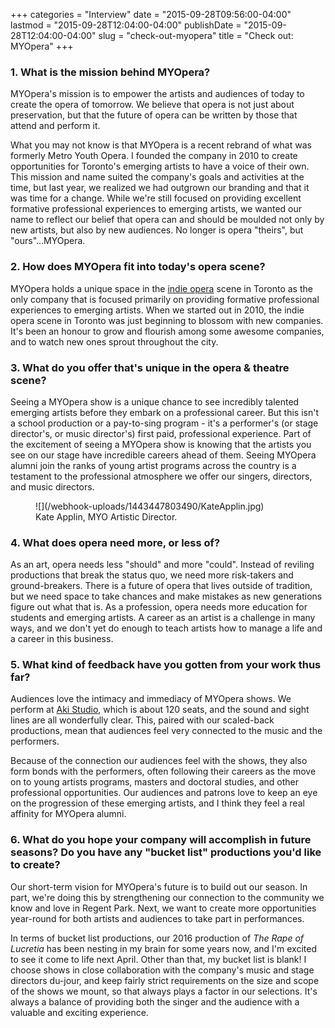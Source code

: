 +++
categories = "Interview"
date = "2015-09-28T09:56:00-04:00"
lastmod = "2015-09-28T12:04:00-04:00"
publishDate = "2015-09-28T12:04:00-04:00"
slug = "check-out-myopera"
title = "Check out: MYOpera"
+++

### 1. What is the mission behind MYOpera?

MYOpera's mission is to empower the artists and audiences of today to create the opera of tomorrow. We believe that opera is not just about preservation, but that the future of opera can be written by those that attend and perform it.

What you may not know is that MYOpera is a recent rebrand of what was formerly Metro Youth Opera. I founded the company in 2010 to create opportunities for Toronto's emerging artists to have a voice of their own. This mission and name suited the company's goals and activities at the time, but last year, we realized we had outgrown our branding and that it was time for a change. While we're still focused on providing excellent formative professional experiences to emerging artists, we wanted our name to reflect our belief that opera can and should be moulded not only by new artists, but also by new audiences. No longer is opera "theirs", but "ours"...MYOpera.

### 2. How does MYOpera fit into today's opera scene?

MYOpera holds a unique space in the [indie opera](/scene/companies/indie-opera-to/) scene in Toronto as the only company that is focused primarily on providing formative professional experiences to emerging artists. When we started out in 2010, the indie opera scene in Toronto was just beginning to blossom with new companies. It's been an honour to grow and flourish among some awesome companies, and to watch new ones sprout throughout the city.

### 3. What do you offer that's unique in the opera & theatre scene?

Seeing a MYOpera show is a unique chance to see incredibly talented emerging artists before they embark on a professional career. But this isn't a school production or a pay-to-sing program - it's a performer's (or stage director's, or music director's) first paid, professional experience. Part of the excitement of seeing a MYOpera show is knowing that the artists you see on our stage have incredible careers ahead of them. Seeing MYOpera alumni join the ranks of young artist programs across the country is a testament to the professional atmosphere we offer our singers, directors, and music directors.

<figure data-type="image">
![](/webhook-uploads/1443447803490/KateApplin.jpg)
<figcaption>Kate Applin, MYO Artistic Director.</figcaption>
</figure>


### 4. What does opera need more, or less of?

As an art, opera needs less "should" and more "could". Instead of reviling productions that break the status quo, we need more risk-takers and ground-breakers. There is a future of opera that lives outside of tradition, but we need space to take chances and make mistakes as new generations figure out what that is.
As a profession, opera needs more education for students and emerging artists. A career as an artist is a challenge in many ways, and we don't yet do enough to teach artists how to manage a life and a career in this business.

### 5. What kind of feedback have you gotten from your work thus far?

Audiences love the intimacy and immediacy of MYOpera shows. We perform at [Aki Studio](http://www.nativeearth.ca/aki-studio-theatre/), which is about 120 seats, and the sound and sight lines are all wonderfully clear. This, paired with our scaled-back productions, mean that audiences feel very connected to the music and the performers.

Because of the connection our audiences feel with the shows, they also form bonds with the performers, often following their careers as the move on to young artists programs, masters and doctoral studies, and other professional opportunities. Our audiences and patrons love to keep an eye on the progression of these emerging artists, and I think they feel a real affinity for MYOpera alumni.

### 6. What do you hope your company will accomplish in future seasons? Do you have any "bucket list" productions you'd like to create?

Our short-term vision for MYOpera's future is to build out our season. In part, we're doing this by strengthening our connection to the community we know and love in Regent Park. Next, we want to create more opportunities year-round for both artists and audiences to take part in performances.

In terms of bucket list productions, our 2016 production of *The Rape of Lucretia* has been nesting in my brain for some years now, and I'm excited to see it come to life next April. Other than that, my bucket list is blank! I choose shows in close collaboration with the company's music and stage directors du-jour, and keep fairly strict requirements on the size and scope of the shows we mount, so that always plays a factor in our selections. It's always a balance of providing both the singer and the audience with a valuable and exciting experience.
